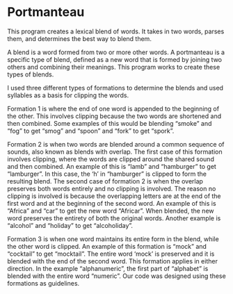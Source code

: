 # Portmanteau


This program creates a lexical blend of words. It takes in two words, parses them, and determines the best way to blend them. 

A blend is a word formed from two or more other words. A portmanteau is a specific type of blend, defined as a new word that is formed by joining two others and combining their meanings. This program works to create these types of blends. 

I used three different types of formations to determine the blends and used syllables as a basis for clipping the words. 

Formation 1 is where the end of one word is appended to the beginning of the other. This involves clipping because the two words are shortened and then combined. Some examples of this would be blending “smoke” and “fog” to get “smog” and “spoon” and “fork” to get “spork”. 

Formation 2 is when two words are blended around a common sequence of sounds, also known as blends with overlap. 
The first case of this formation involves clipping, where the words are clipped around the shared sound and then combined. An example of this is “lamb” and “hamburger” to get “lamburger”. In this case, the ‘h’ in “hamburger” is clipped to form the resulting blend. 
The second case of formation 2 is when the overlap preserves both words entirely and no clipping is involved. The reason no clipping is involved is because the overlapping letters are at the end of the first word and at the beginning of the second word. An example of this is “Africa” and “car” to get the new word “Africar”. When blended, the new word preserves the entirety of both the original words. Another example is “alcohol” and “holiday” to get “alcoholiday”. 

Formation 3 is when one word maintains its entire form in the blend, while the other word is clipped. An example of this formation is “mock” and “cocktail” to get “mocktail”. The entire word ‘mock’ is preserved and it is blended with the end of the second word. This formation applies in either direction. In the example “alphanumeric”, the first part of “alphabet” is blended with the entire word “numeric”. Our code was designed using these formations as guidelines. 




